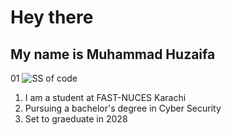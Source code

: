 # Hey there
## My name is Muhammad Huzaifa

01 ![SS of code]([https://www.google.com/url?sa=i&url=https%3A%2F%2Funsplash.com%2Fs%2Fphotos%2Fcoding&psig=AOvVaw183CIcNTooRmP1a_5ZMPVE&ust=1725256438507000&source=images&cd=vfe&opi=89978449&ved=0CA8QjRxqFwoTCOie-puHoYgDFQAAAAAdAAAAABAJ](https://www.freepik.com/free-vector/hand-drawn-devops-illustration_26808069.htm#query=code%20svg&position=1&from_view=keyword&track=ais_hybrid&uuid=71692cb6-d92a-494e-b52d-1992e933bc33))


1. I am a student at FAST-NUCES Karachi
2. Pursuing a bachelor's degree in Cyber Security
3. Set to graeduate in 2028

